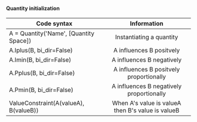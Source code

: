 #### Quantity initialization

| Code syntax        | Information           |
| ------------- |:-------------:|
| A = Quantity('Name', [Quantity Space])| Instantiating a quantity|
| A.Iplus(B, bi_dir=False) | A influences B positvely|
| A.Imin(B, bi_dir=False) | A influences B negatively|
| A.Pplus(B, bi_dir=False) | A influences B positvely proportionally|
| A.Pmin(B, bi_dir=False) | A influences B negatively proportionally|
| ValueConstraint(A(valueA), B(valueB)) |  When A's value is valueA then B's value is valueB|

